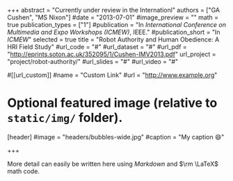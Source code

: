 +++
abstract = "Currently under review in the Internationl"
authors = ["GA Cushen", "MS Nixon"]
#date = "2013-07-01"
#image_preview = ""
math = true
publication_types = ["1"]
#publication = "In *International Conference on Multimedia and Expo Workshops (ICMEW)*, IEEE."
#publication_short = "In *ICMEW*"
selected = true
title = "Robot Authority and Human Obedience: A HRI Field Study"
#url_code = "#"
#url_dataset = "#"
#url_pdf = "http://eprints.soton.ac.uk/352095/1/Cushen-IMV2013.pdf"
url_project = "project/robot-authority/"
#url_slides = "#"
#url_video = "#"

#[[url_custom]]
#name = "Custom Link"
#url = "http://www.example.org"

# Optional featured image (relative to `static/img/` folder).
[header]
#image = "headers/bubbles-wide.jpg"
#caption = "My caption :smile:"

+++

More detail can easily be written here using *Markdown* and $\rm \LaTeX$ math code.
